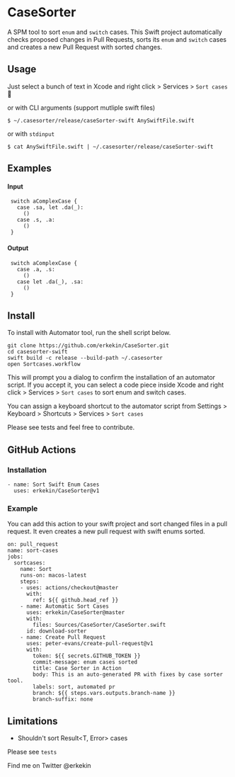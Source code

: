 # CaseSorter
 
A SPM tool to sort `enum` and `switch` cases. This Swift project automatically checks proposed changes in Pull Requests, sorts its `enum` and `switch` cases and creates a new Pull Request with sorted changes.

## Usage

Just select a bunch of text in Xcode and right click > Services > `Sort cases` 🎊

or with CLI arguments (support mutliple swift files)
```
$ ~/.casesorter/release/caseSorter-swift AnySwiftFile.swift
```
or with `stdinput`
```
$ cat AnySwiftFile.swift | ~/.casesorter/release/caseSorter-swift
```

## Examples

#### Input

```
 switch aComplexCase {
   case .sa, let .da(_):
     ()
   case .s, .a:
     ()
 }
``` 

#### Output

```
 switch aComplexCase {
   case .a, .s:
     ()
   case let .da(_), .sa:
     ()
 }
```

## Install
To install with Automator tool, run the shell script below.
```
git clone https://github.com/erkekin/CaseSorter.git
cd casesorter-swift
swift build -c release --build-path ~/.casesorter
open Sortcases.workflow
```
This will prompt you a dialog to confirm the installation of an automator script. If you accept it, you can select a code piece inside Xcode and right click > Services > `Sort cases`  to sort enum and switch cases.

You can assign a keyboard shortcut to the automator script from Settings > Keyboard > Shortcuts > Services >  `Sort cases` 

Please see tests and feel free to contribute.

## GitHub Actions

### Installation
```
- name: Sort Swift Enum Cases
  uses: erkekin/CaseSorter@v1
```

### Example
You can add this action to your swift project and sort changed files in a pull request. It even creates a new pull request with swift enums sorted.
```
on: pull_request
name: sort-cases
jobs:
  sortcases:
    name: Sort
    runs-on: macos-latest
    steps:
    - uses: actions/checkout@master
      with: 
        ref: ${{ github.head_ref }}
    - name: Automatic Sort Cases
      uses: erkekin/CaseSorter@master
      with: 
        files: Sources/CaseSorter/CaseSorter.swift
      id: download-sorter
    - name: Create Pull Request
      uses: peter-evans/create-pull-request@v1
      with:
        token: ${{ secrets.GITHUB_TOKEN }}
        commit-message: enum cases sorted
        title: Case Sorter in Action
        body: This is an auto-generated PR with fixes by case sorter tool.
        labels: sort, automated pr
        branch: ${{ steps.vars.outputs.branch-name }}
        branch-suffix: none
```

## Limitations
* Shouldn't sort Result<T, Error> cases

Please see `tests`

Find me on Twitter @erkekin
